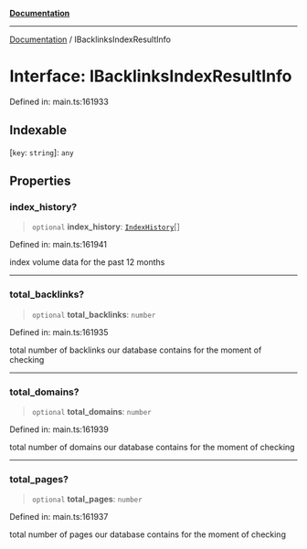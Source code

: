[**Documentation**](../README.md)

***

[Documentation](../README.md) / IBacklinksIndexResultInfo

# Interface: IBacklinksIndexResultInfo

Defined in: main.ts:161933

## Indexable

\[`key`: `string`\]: `any`

## Properties

### index\_history?

> `optional` **index\_history**: [`IndexHistory`](../classes/IndexHistory.md)[]

Defined in: main.ts:161941

index volume data for the past 12 months

***

### total\_backlinks?

> `optional` **total\_backlinks**: `number`

Defined in: main.ts:161935

total number of backlinks our database contains for the moment of checking

***

### total\_domains?

> `optional` **total\_domains**: `number`

Defined in: main.ts:161939

total number of domains our database contains for the moment of checking

***

### total\_pages?

> `optional` **total\_pages**: `number`

Defined in: main.ts:161937

total number of pages our database contains for the moment of checking

